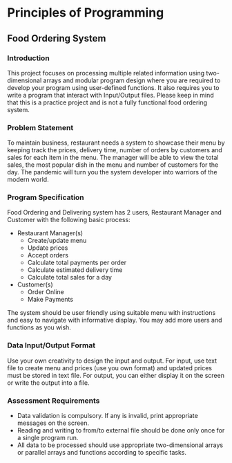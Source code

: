 # Principles of Programming
## Food Ordering System

### Introduction
This project focuses on processing multiple related information using two-dimensional arrays and modular program design where you are required to develop your program using user-defined functions. It also requires you to write a program that interact with Input/Output files. Please keep in mind that this is a practice project and is not a fully functional food ordering system.

### Problem Statement
To maintain business, restaurant needs a system to showcase their menu by keeping track the prices, delivery time, number of orders by customers and sales for each item in the menu. The manager will be able to view the total sales, the most popular dish in the menu and number of customers for the day. The pandemic will turn you the system developer into warriors of the modern world.

### Program Specification
Food Ordering and Delivering system has 2 users, Restaurant Manager and Customer with the following basic process:
* Restaurant Manager(s)
  * Create/update menu
  * Update prices
  * Accept orders
  * Calculate total payments per order 
  * Calculate estimated delivery time
  * Calculate total sales for a day
* Customer(s)
  * Order Online
  * Make Payments

The system should be user friendly using suitable menu with instructions and easy to navigate with informative display. You may add more users and functions as you wish.

### Data Input/Output Format
Use your own creativity to design the input and output. For input, use text file to create menu and prices (use you own format) and updated prices must be stored in text file. For output, you can either display it on the screen or write the output into a file.

### Assessment Requirements
* Data validation is compulsory. If any is invalid, print appropriate messages on the screen.
* Reading and writing to from/to external file should be done only once for a single program run.
* All data to be processed should use appropriate two-dimensional arrays or parallel arrays and functions according to specific tasks.
